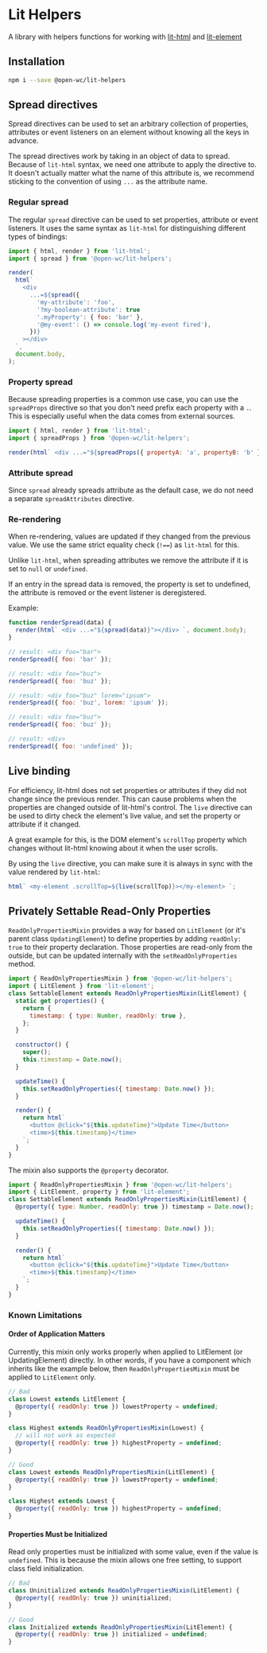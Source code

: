 # Lit Helpers

A library with helpers functions for working with [lit-html](https://lit-html.polymer-project.org/) and [lit-element](https://lit-element.polymer-project.org/)

[//]: # 'AUTO INSERT HEADER PREPUBLISH'

## Installation

```bash
npm i --save @open-wc/lit-helpers
```

## Spread directives

Spread directives can be used to set an arbitrary collection of properties, attributes or event listeners on an element without knowing all the keys in advance.

The spread directives work by taking in an object of data to spread. Because of `lit-html` syntax, we need one attribute to apply the directive to. It doesn't actually matter what the name of this attribute is, we recommend sticking to the convention of using `...` as the attribute name.

### Regular spread

The regular `spread` directive can be used to set properties, attribute or event listeners. It uses the same syntax as `lit-html` for distinguishing different types of bindings:

```js
import { html, render } from 'lit-html';
import { spread } from '@open-wc/lit-helpers';

render(
  html`
    <div
      ...=${spread({
        'my-attribute': 'foo',
        '?my-boolean-attribute': true
        '.myProperty': { foo: 'bar' },
        '@my-event': () => console.log('my-event fired'),
      })}
    ></div>
  `,
  document.body,
);
```

### Property spread

Because spreading properties is a common use case, you can use the `spreadProps` directive so that you don't need prefix each property with a `.`. This is especially useful when the data comes from external sources.

```js
import { html, render } from 'lit-html';
import { spreadProps } from '@open-wc/lit-helpers';

render(html` <div ...="${spreadProps({ propertyA: 'a', propertyB: 'b' })}"></div> `, document.body);
```

### Attribute spread

Since `spread` already spreads attribute as the default case, we do not need a separate `spreadAttributes` directive.

### Re-rendering

When re-rendering, values are updated if they changed from the previous value. We use the same strict equality check (`!==`) as `lit-html` for this.

Unlike `lit-html`, when spreading attributes we remove the attribute if it is set to `null` or `undefined`.

If an entry in the spread data is removed, the property is set to undefined, the attribute is removed or the event listener is deregistered.

Example:

```js
function renderSpread(data) {
  render(html` <div ...="${spread(data)}"></div> `, document.body);
}

// result: <div foo="bar">
renderSpread({ foo: 'bar' });

// result: <div foo="buz">
renderSpread({ foo: 'buz' });

// result: <div foo="buz" lorem="ipsum">
renderSpread({ foo: 'buz', lorem: 'ipsum' });

// result: <div foo="buz">
renderSpread({ foo: 'buz' });

// result: <div>
renderSpread({ foo: 'undefined' });
```

## Live binding

For efficiency, lit-html does not set properties or attributes if they did not change since the previous render. This can cause problems when the properties are changed outside of lit-html's control. The `live` directive can be used to dirty check the element's live value, and set the property or attribute if it changed.

A great example for this, is the DOM element's `scrollTop` property which changes without lit-html knowing about it when the user scrolls.

By using the `live` directive, you can make sure it is always in sync with the value rendered by `lit-html`:

```js
html` <my-element .scrollTop=${live(scrollTop)}></my-element> `;
```

## Privately Settable Read-Only Properties

`ReadOnlyPropertiesMixin` provides a way for based on `LitElement` (or it's parent class `UpdatingElement`) to define properties by adding `readOnly: true` to their property declaration. Those properties are read-only from the outside, but can be updated internally with the `setReadOnlyProperties` method.

```js
import { ReadOnlyPropertiesMixin } from '@open-wc/lit-helpers';
import { LitElement } from 'lit-element';
class SettableElement extends ReadOnlyPropertiesMixin(LitElement) {
  static get properties() {
    return {
      timestamp: { type: Number, readOnly: true },
    };
  }

  constructor() {
    super();
    this.timestamp = Date.now();
  }

  updateTime() {
    this.setReadOnlyProperties({ timestamp: Date.now() });
  }

  render() {
    return html`
      <button @click="${this.updateTime}">Update Time</button>
      <time>${this.timestamp}</time>
    `;
  }
}
```

The mixin also supports the `@property` decorator.

```js
import { ReadOnlyPropertiesMixin } from '@open-wc/lit-helpers';
import { LitElement, property } from 'lit-element';
class SettableElement extends ReadOnlyPropertiesMixin(LitElement) {
  @property({ type: Number, readOnly: true }) timestamp = Date.now();

  updateTime() {
    this.setReadOnlyProperties({ timestamp: Date.now() });
  }

  render() {
    return html`
      <button @click="${this.updateTime}">Update Time</button>
      <time>${this.timestamp}</time>
    `;
  }
}
```

### Known Limitations

#### Order of Application Matters

Currently, this mixin only works properly when applied to LitElement (or UpdatingElement) directly. In other words, if you have a component which inherits like the example below, then `ReadOnlyPropertiesMixin` must be applied to `LitElement` only.

```js
// Bad
class Lowest extends LitElement {
  @property({ readOnly: true }) lowestProperty = undefined;
}

class Highest extends ReadOnlyPropertiesMixin(Lowest) {
  // will not work as expected
  @property({ readOnly: true }) highestProperty = undefined;
}
```

```js
// Good
class Lowest extends ReadOnlyPropertiesMixin(LitElement) {
  @property({ readOnly: true }) lowestProperty = undefined;
}

class Highest extends Lowest {
  @property({ readOnly: true }) highestProperty = undefined;
}
```

#### Properties Must be Initialized

Read only properties must be initialized with some value, even if the value is `undefined`. This is because the mixin allows one free setting, to support class field initialization.

```js
// Bad
class Uninitialized extends ReadOnlyPropertiesMixin(LitElement) {
  @property({ readOnly: true }) uninitialized;
}

// Good
class Initialized extends ReadOnlyPropertiesMixin(LitElement) {
  @property({ readOnly: true }) initialized = undefined;
}
```

<script>
  export default {
    mounted() {
      const editLink = document.querySelector('.edit-link a');
      if (editLink) {
        const url = editLink.href;
        editLink.href = url.substr(0, url.indexOf('/master/')) + '/master/packages/testing-helpers/README.md';
      }
    }
  }
</script>
